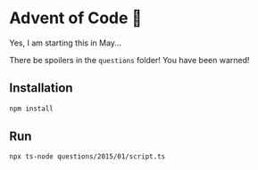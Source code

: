 # Advent of Code 🎄

Yes, I am starting this in May...

There be spoilers in the `questions` folder! You have been warned!

## Installation

```zsh
npm install
```

## Run

```zsh
npx ts-node questions/2015/01/script.ts
```
